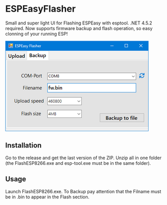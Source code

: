 # ESPEasyFlasher

Small and super light UI for Flashing ESPEasy with esptool. .NET 4.5.2 required.
Now supports firmware backup and flash operation, so easy clonning of your running ESP!

![Screenshot](screenshot.png)

## Installation

Go to the release and get the last version of the ZIP.
Unzip all in one folder (the FlashESP8266.exe and esp-tool.exe must be in the same folder).

## Usage

Launch FlashESP8266.exe.
To Backup pay attention that the Filname must be in .bin to appear in the Flash section.
